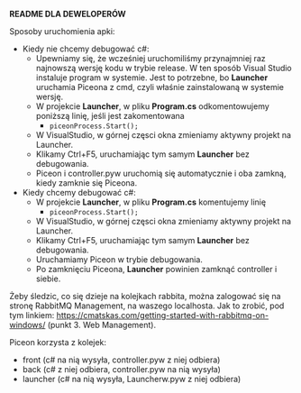 **README DLA DEWELOPERÓW**


Sposoby uruchomienia apki:
- Kiedy nie chcemy debugować c#:
  - Upewniamy się, że wcześniej uruchomiliśmy przynajmniej raz najnowszą wersję kodu w trybie release. W ten sposób Visual Studio instaluje program w systemie. Jest to potrzebne, bo **Launcher** uruchamia Piceona z cmd, czyli właśnie zainstalowaną w systemie wersję.
  - W projekcie **Launcher**, w pliku **Program.cs** odkomentowujemy poniższą linię, jeśli jest zakomentowana
    - <code>piceonProcess.Start();</code>
  - W VisualStudio, w górnej częsci okna zmieniamy aktywny projekt na Launcher.
  - Klikamy Ctrl+F5, uruchamiając tym samym **Launcher** bez debugowania.
  - Piceon i controller.pyw uruchomią się automatycznie i oba zamkną, kiedy zamknie się Piceona.
- Kiedy chcemy debugować c#:
  - W projekcie **Launcher**, w pliku **Program.cs** komentujemy linię 
    - <code>piceonProcess.Start();</code>
  - W VisualStudio, w górnej częsci okna zmieniamy aktywny projekt na Launcher.
  - Klikamy Ctrl+F5, uruchamiając tym samym **Launcher** bez debugowania.
  - Uruchamiamy Piceon w trybie debugowania.
  - Po zamknięciu Piceona, **Launcher** powinien zamknąć controller i siebie.

Żeby śledzic, co się dzieje na kolejkach rabbita, można zalogować się na stronę RabbitMQ Management, na waszego localhosta. Jak to zrobić, pod tym linkiem:
https://cmatskas.com/getting-started-with-rabbitmq-on-windows/ (punkt 3. Web Management).

Piceon korzysta z kolejek:
- front (c# na nią wysyła, controller.pyw z niej odbiera)
- back (c# z niej odbiera, controller.pyw na nią wysyła)
- launcher (c# na nią wysyła, Launcherw.pyw z niej odbiera)
